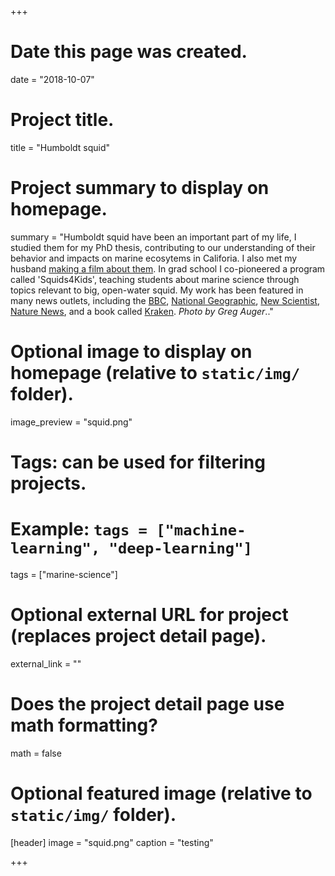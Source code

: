 +++
# Date this page was created.
date = "2018-10-07"

# Project title.
title = "Humboldt squid"

# Project summary to display on homepage.
summary = "Humboldt squid have been an important part of my life, I studied them for my PhD thesis, contributing to our understanding of their behavior and impacts on marine ecosytems in Califoria. I also met my husband <a href="https://mrlowndes.com/portfolio/light-in-the-deep-ocean/"> making a film about them</a>. In grad school I co-pioneered a program called 'Squids4Kids', teaching students about marine science through topics relevant to big, open-water squid. My work has been featured in many news outlets, including the <a href="http://www.bbc.com/news/science-environment-17117200">BBC</a>, <a href="http://http://www.ammonite.co.uk/news/hunt-for-the-giant-squid/">National Geographic</a>, <a href="https://www.newscientist.com/article/mg22730380-600-magical-morphing-jumbo-squid-are-taking-over-the-eastern-pacific/?utm_source=NSNS&utm_medium=SOC&utm_campaign=hoot&cmpid=SOC%7CNSNS%7C2015-GLOBAL-hoot">New Scientist</a>, <a href="http://www.nature.com/news/squid-can-fly-to-save-energy-1.10060">Nature News</a>, and a book called <a href="http://www.goodreads.com/book/show/10093081-kraken">Kraken</a>. <em>Photo by Greg Auger</em>.."

# Optional image to display on homepage (relative to `static/img/` folder).
image_preview = "squid.png"

# Tags: can be used for filtering projects.
# Example: `tags = ["machine-learning", "deep-learning"]`
tags = ["marine-science"]

# Optional external URL for project (replaces project detail page).
external_link = ""

# Does the project detail page use math formatting?
math = false

# Optional featured image (relative to `static/img/` folder).
[header]
image = "squid.png"
caption = "testing"

+++

